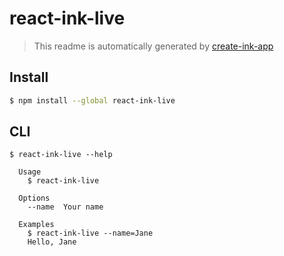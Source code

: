 # react-ink-live

> This readme is automatically generated by [create-ink-app](https://github.com/vadimdemedes/create-ink-app)


## Install

```bash
$ npm install --global react-ink-live
```


## CLI

```
$ react-ink-live --help

  Usage
    $ react-ink-live

  Options
    --name  Your name

  Examples
    $ react-ink-live --name=Jane
    Hello, Jane
```
